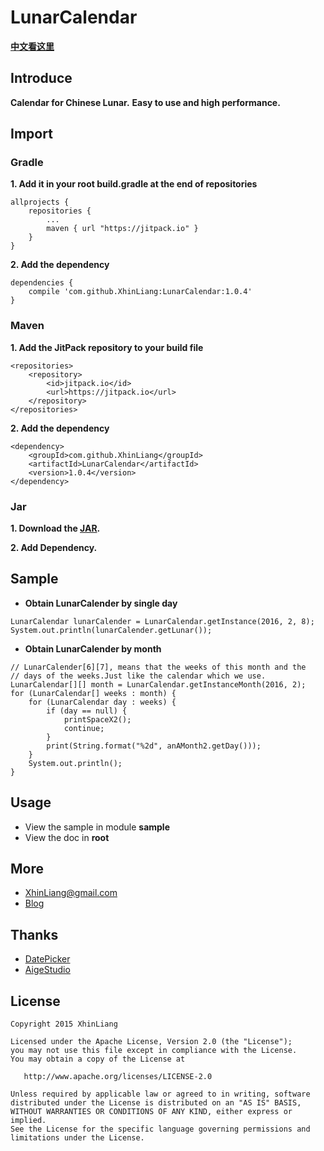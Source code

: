 # LunarCalendar
**[中文看这里](https://github.com/XhinLiang/LunarCalendar/blob/master/README_Chinese.md)**

## Introduce
**Calendar for Chinese Lunar.**
**Easy to use and high performance.**
## Import

### Gradle
**1. Add it in your root build.gradle at the end of repositories**

```
allprojects {
	repositories {
		...
		maven { url "https://jitpack.io" }
	}
}
```
**2. Add the dependency**

```
dependencies {
	compile 'com.github.XhinLiang:LunarCalendar:1.0.4'
}
```
### Maven
**1. Add the JitPack repository to your build file**
```
<repositories>
	<repository>
		<id>jitpack.io</id>
		<url>https://jitpack.io</url>
	</repository>
</repositories>
```
**2. Add the dependency**

```
<dependency>
	<groupId>com.github.XhinLiang</groupId>
	<artifactId>LunarCalendar</artifactId>
	<version>1.0.4</version>
</dependency>
```

### Jar
**1. Download the [JAR](https://github.com/XhinLiang/LunarCalendar/releases/download/1.0.4/lunar_calender_1_0_4.jar).**

**2. Add Dependency.**

## Sample
- **Obtain LunarCalender by single day**
```
LunarCalendar lunarCalender = LunarCalendar.getInstance(2016, 2, 8);
System.out.println(lunarCalender.getLunar());
```

- **Obtain LunarCalender by month**

```
// LunarCalender[6][7], means that the weeks of this month and the
// days of the weeks.Just like the calendar which we use.
LunarCalendar[][] month = LunarCalendar.getInstanceMonth(2016, 2);
for (LunarCalendar[] weeks : month) {
    for (LunarCalendar day : weeks) {
        if (day == null) {
            printSpaceX2();
            continue;
        }
        print(String.format("%2d", anAMonth2.getDay()));
    }
    System.out.println();
}
```

## Usage
- View the sample in module **sample**
- View the doc in **root**

## More
- XhinLiang@gmail.com
- [Blog](http://xhinliang.github.io)

## Thanks
- [DatePicker](https://github.com/AigeStudio/DatePicker)
- [AigeStudio](http://blog.csdn.net/aigestudio)

## License

    Copyright 2015 XhinLiang

    Licensed under the Apache License, Version 2.0 (the "License");
    you may not use this file except in compliance with the License.
    You may obtain a copy of the License at

       http://www.apache.org/licenses/LICENSE-2.0

    Unless required by applicable law or agreed to in writing, software
    distributed under the License is distributed on an "AS IS" BASIS,
    WITHOUT WARRANTIES OR CONDITIONS OF ANY KIND, either express or implied.
    See the License for the specific language governing permissions and
    limitations under the License.


